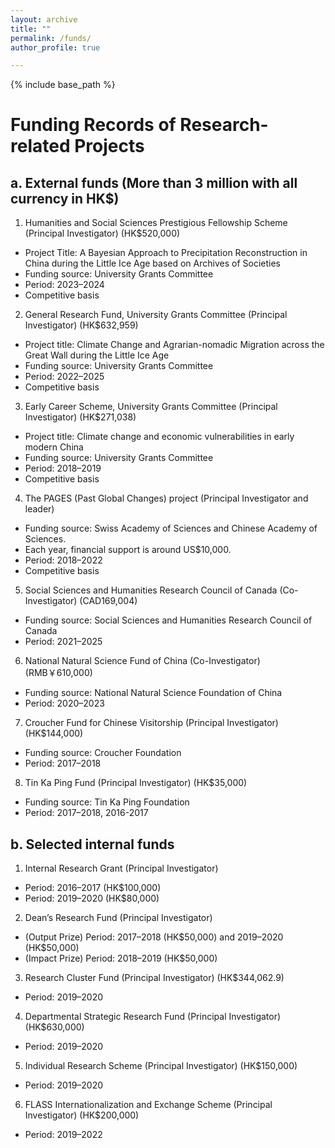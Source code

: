 ```yaml
---
layout: archive
title: ""
permalink: /funds/
author_profile: true

---
```


{% include base_path %}


Funding Records of Research-related Projects
===
a. External funds (More than 3 million with all currency in HK\$)
---
1.	Humanities and Social Sciences Prestigious Fellowship Scheme (Principal Investigator) (HK\$520,000)
- 	Project Title: A Bayesian Approach to Precipitation Reconstruction in China during the Little Ice Age based on Archives of Societies
- 	Funding source: University Grants Committee
- 	Period: 2023–2024
- 	Competitive basis
2.	General Research Fund, University Grants Committee (Principal Investigator) (HK\$632,959)
- 	Project title: Climate Change and Agrarian-nomadic Migration across the Great Wall during the Little Ice Age
- 	Funding source: University Grants Committee
- 	Period: 2022–2025
- 	Competitive basis
3.	Early Career Scheme, University Grants Committee (Principal Investigator) (HK\$271,038)
- 	Project title: Climate change and economic vulnerabilities in early modern China
- 	Funding source: University Grants Committee
- 	Period: 2018–2019
- 	Competitive basis
4.	The PAGES (Past Global Changes) project (Principal Investigator and leader) 
- 	Funding source: Swiss Academy of Sciences and Chinese Academy of Sciences. 
- 	Each year, financial support is around US$10,000. 
- 	Period: 2018–2022
- 	Competitive basis
5.	Social Sciences and Humanities Research Council of Canada (Co-Investigator) (CAD169,004) 
- 	Funding source: Social Sciences and Humanities Research Council of Canada
- 	Period: 2021–2025
6.	National Natural Science Fund of China (Co-Investigator) (RMB￥610,000)
- 	Funding source: National Natural Science Foundation of China
- 	Period: 2020–2023
7.	Croucher Fund for Chinese Visitorship (Principal Investigator) (HK\$144,000)
- 	Funding source: Croucher Foundation
- 	Period: 2017–2018
8.	Tin Ka Ping Fund (Principal Investigator) (HK\$35,000)
- 	Funding source: Tin Ka Ping Foundation
- 	Period: 2017–2018, 2016-2017

b. Selected internal funds
---
1.	Internal Research Grant (Principal Investigator) 
- 	Period: 2016–2017 (HK\$100,000)
- 	Period: 2019–2020 (HK\$80,000)
2.	Dean’s Research Fund (Principal Investigator) 
- 	(Output Prize) Period: 2017–2018 (HK\$50,000) and 2019–2020 (HK\$50,000)
- 	(Impact Prize) Period: 2018–2019 (HK\$50,000)
3.	Research Cluster Fund (Principal Investigator) (HK\$344,062.9)
- 	Period: 2019–2020
4.	Departmental Strategic Research Fund (Principal Investigator) (HK\$630,000)
- 	Period: 2019–2020	
5.	Individual Research Scheme (Principal Investigator) (HK\$150,000)
- 	Period: 2019–2020
6.	FLASS Internationalization and Exchange Scheme (Principal Investigator) (HK\$200,000)
- 	Period: 2019–2022
